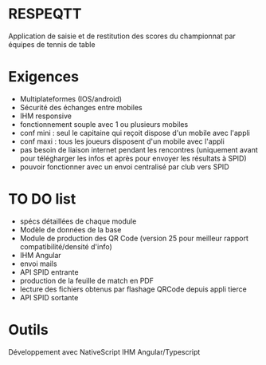 # RESPEQTT
Application de saisie et de restitution des scores du championnat par équipes de tennis de table

# Exigences
- Multiplateformes (IOS/android)
- Sécurité des échanges entre mobiles
- IHM responsive
- fonctionnement souple avec 1 ou plusieurs mobiles
- conf mini : seul le capitaine qui reçoit  dispose d'un mobile avec l'appli
- conf maxi : tous les joueurs disposent d'un mobile avec l'appli
- pas besoin de liaison internet pendant les rencontres (uniquement avant pour télégharger les infos et après pour envoyer les résultats à SPID)
- pouvoir fonctionner avec un envoi centralisé  par club vers SPID

# TO DO list
- spécs détaillées de chaque module	
- Modèle de données de la base
- Module de production des QR Code (version 25 pour meilleur rapport compatibilité/densité d'info)
- IHM Angular
- envoi mails
- API SPID entrante
- production de la feuille de match en PDF
- lecture des fichiers obtenus par flashage QRCode depuis appli tierce
- API SPID sortante

# Outils
Développement avec NativeScript
IHM Angular/Typescript

